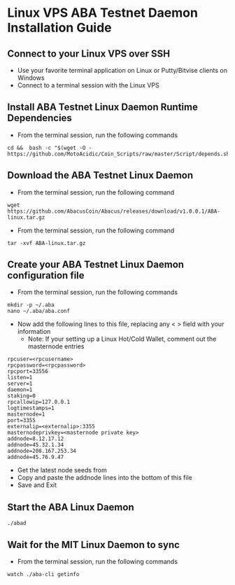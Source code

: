 
# Linux VPS ABA Testnet Daemon Installation Guide

## Connect to your Linux VPS over SSH

  * Use your favorite terminal application on Linux or Putty/Bitvise clients on Windows
  * Connect to a terminal session with the Linux VPS
  
## Install ABA Testnet Linux Daemon Runtime Dependencies

  * From the terminal session, run the following commands
  ```
cd &&  bash -c "$(wget -O - https://github.com/MotoAcidic/Coin_Scripts/raw/master/Script/depends.sh)"

  ```
  
## Download the ABA Testnet Linux Daemon

  * From the terminal session, run the following command
  ```
  wget https://github.com/AbacusCoin/Abacus/releases/download/v1.0.0.1/ABA-linux.tar.gz
  ```
  * From the terminal session, run the following command
  ```
  tar -xvf ABA-linux.tar.gz
  ```
  
## Create your ABA Testnet Linux Daemon configuration file

* From the terminal session, run the following commands
```
mkdir -p ~/.aba
nano ~/.aba/aba.conf
```

* Now add the following lines to this file, replacing any < > field with your information
  * Note: If your setting up a Linux Hot/Cold Wallet, comment out the masternode entries
```
rpcuser=<rpcusername>
rpcpassword=<rpcpassword>
rpcport=33556
listen=1
server=1
daemon=1
staking=0
rpcallowip=127.0.0.1
logtimestamps=1
masternode=1
port=3355
externalip=<externalip>:3355
masternodeprivkey=<masternode private key>
addnode=8.12.17.12
addnode=45.32.1.34
addnode=208.167.253.34
addnode=45.76.9.47
```

* Get the latest node seeds from 
* Copy and paste the addnode lines into the bottom of this file
* Save and Exit

## Start the ABA Linux Daemon

```
./abad 
```

## Wait for the MIT Linux Daemon to sync

* From the terminal session, run the following commands
```
watch ./aba-cli getinfo
```

